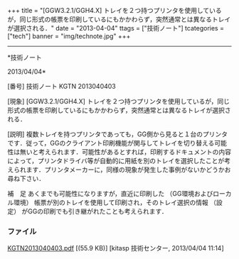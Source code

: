 ﻿+++
title = "[GGW3.2.1/GGH4.X] トレイを２つ持つプリンタを使用しているが，同じ形式の帳票を印刷しているにもかかわらず，突然通常とは異なるトレイが選択される．"
date = "2013-04-04"
ttags = ["技術ノート"]
tcategories = ["tech"]
banner = "img/technote.jpg"
+++

-----------------------------------------------------------------------------------------------------------------------------

*技術ノート

2013/04/04*


[番号]
技術ノート KGTN 2013040403

[現象]
[GGW3.2.1/GGH4.X]
トレイを２つ持つプリンタを使用しているが，同じ形式の帳票を印刷しているにもかかわらず，突然通常とは異なるトレイが選択される．

[説明]
複数トレイを持つプリンタであっても，GG側から見ると１台のプリンタです．従って，GGのクライアント印刷機能が関与してトレイを切り替える可能性は無いと考えられます．可能性があるとすれば，印刷するドキュメントの内容によって，プリンタドライバ等が自動的に用紙を別のトレイを選択したことが考えられます．プリンタメーカーに，同様の現象が発生した事例がないかどうかお尋ね下さい．

補　足
あくまでも可能性になりますが，直近に印刷した
（GG環境およびローカル環境）
帳票が別のトレイを使用して印刷され，そのトレイ選択の情報 （設定）
がGGの印刷でも引き継がれたことも考えられます．


### ファイル

 
 


[KGTN2013040403.pdf](http://techreport.kitasp.net/attachments/download/1308/KGTN2013040403.pdf)
 [(55.9 KB)] [kitasp 技術センター, 2013/04/04
11:14]


 


 

